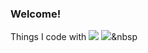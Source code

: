 ### Welcome!

Things I code with
<img src="https://img.shields.io/badge/JAVA-007396?
          style=flat&logo=Java&logoColor=white"/>
<img src="https://img.shields.io/badge/로고이름-색상코드?style=flat&logo=로고이름&logoColor=white"/></a>&nbsp
